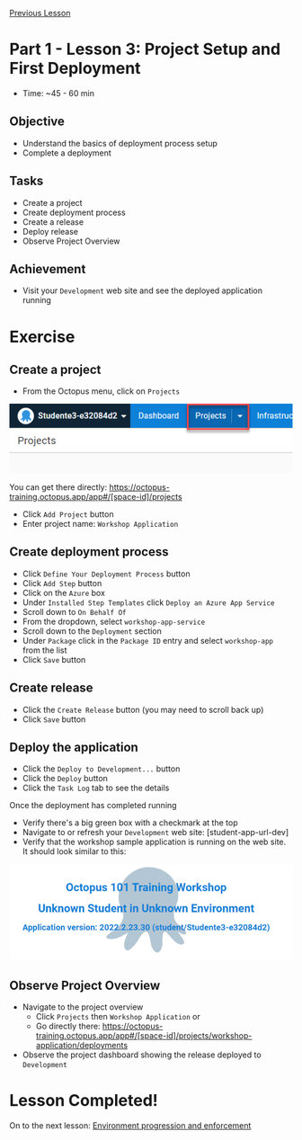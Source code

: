[Previous Lesson](part-1-lesson-2.md)

# Part 1 - Lesson 3: Project Setup and First Deployment
- Time: ~45 - 60 min

## Objective
- Understand the basics of deployment process setup
- Complete a deployment

## Tasks
- Create a project
- Create deployment process
- Create a release
- Deploy release
- Observe Project Overview

## Achievement
- Visit your `Development` web site and see the deployed application running

# Exercise

## Create a project
- From the Octopus menu, click on `Projects`

![](assets/1-3/projects.png)

You can get there directly: https://octopus-training.octopus.app/app#/[space-id]/projects

- Click `Add Project` button
- Enter project name: `Workshop Application`

## Create deployment process

- Click `Define Your Deployment Process` button
- Click `Add Step` button
- Click on the `Azure` box
- Under `Installed Step Templates` click `Deploy an Azure App Service`
- Scroll down to `On Behalf Of`
- From the dropdown, select `workshop-app-service`
- Scroll down to the `Deployment` section
- Under `Package` click in the `Package ID` entry and select `workshop-app` from the list
- Click `Save` button

## Create release

- Click the `Create Release` button (you may need to scroll back up)
- Click `Save` button

## Deploy the application

- Click the `Deploy to Development...` button
- Click the `Deploy` button
- Click the `Task Log` tab to see the details

Once the deployment has completed running
- Verify there's a big green box with a checkmark at the top
- Navigate to or refresh your `Development` web site: [student-app-url-dev]
- Verify that the workshop sample application is running on the web site. It should look similar to this:

![](assets/1-3/dev-app-first-run.png)

## Observe Project Overview

- Navigate to the project overview
  - Click `Projects` then `Workshop Application` or
  - Go directly there: https://octopus-training.octopus.app/app#/[space-id]/projects/workshop-application/deployments
- Observe the project dashboard showing the release deployed to `Development`

# Lesson Completed!

On to the next lesson: [Environment progression and enforcement](part-1-lesson-4.md)
